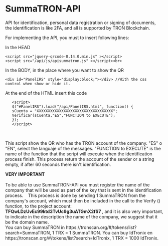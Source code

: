# SummaTRON-API
API for identification, personal data registration or signing of documents, the identification is like 2FA, and all is supported by TRON Blockchain.

For implementing the API, you must to insert following lines:

In the HEAD <br>

	<script src="jquery-qrcode-0.14.0.min.js" ></script> 
	<script src="/api/js/apisummatron.js" ></script><br>

In the BODY, in the place where you want to show the QR<br>

	<div id="PanelIRS" style="display:block;"></div> //With the css control when show or hide it.
  
  At the end of the HTML insert this code <br>
  
       <script>
       $("#PanelIRS").load("/api/PanelIRS.html", function() {
       sCuenta = "XXXXXXXXXXXXXXXXXXXXXXXXXXXXXXXXXX";
       Verificar(sCuenta,"ES","FUNCTION to EXECUTE");
       });
       </script>
  <br>
  <p>
  This script show the QR who has the TRON account of the company.
  "ES" o "EN", select the languaje of the messages.
  "FUNCTION to EXECUTE" is the name of the function that the script will execute when the identification process finish. This process return the account of the sender or a string empty, if after 60 seconds there isn't identification.
  </p>
  <p>
  <b>VERY IMPORTANT</b><br><br>
  To be able to use SummaTRON-API you must register the name of the company that will be used as part of the key that is sent in the identification process.
   This process is done by sending 1 SummaTRON from the company's account, which must then be included in the call to the Verify () function, to the project account: <b> TFQwLDzUvEc99ktd3TvUc9g3uATGmX2fS7 </b>, and it is also very important, to indicate in the description the name of the company, we suggest that it be the domain name.
  <br>
  You can buy SummaTRON in https://tronscan.org/#/tokens/list?search=SummaTRON, 1 TRX = 1 SummaTRON.
  You can buy IdTronix en https://tronscan.org/#/tokens/list?search=IdTronix, 1 TRX = 1000 IdTronix.
  <p>
